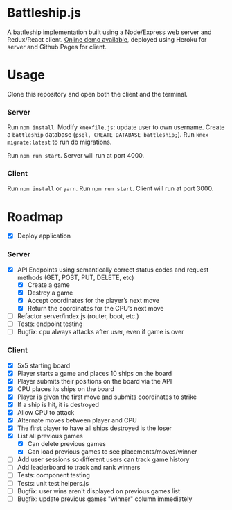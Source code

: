 # Battleship.js
A battleship implementation built using a Node/Express web server and Redux/React client. [Online demo available](http://cek.io/battleship/index.html), deployed using Heroku for server and Github Pages for client.

# Usage

Clone this repository and open both the client and the terminal.

### Server

Run `npm install`. Modify `knexfile.js`: update user to own username. Create a `battleship` database (`psql, CREATE DATABASE battleship;`). Run `knex migrate:latest` to run db migrations.

Run `npm run start`. Server will run at port 4000.

### Client

Run `npm install` or `yarn`. Run `npm run start`. Client will run at port 3000.

# Roadmap

- [x] Deploy application

### Server
- [x] API Endpoints using semantically correct status codes and request methods (GET, POST, PUT, DELETE, etc)
    - [x] Create a game
    - [x] Destroy a game
    - [x] Accept coordinates for the player’s next move
    - [x] Return the coordinates for the CPU’s next move
- [ ] Refactor server/index.js (router, boot, etc.)
- [ ] Tests: endpoint testing
- [ ] Bugfix: cpu always attacks after user, even if game is over

### Client
- [x] 5x5 starting board
- [x] Player starts a game and places 10 ships on the board
- [x] Player submits their positions on the board via the API
- [x] CPU places its ships on the board
- [x] Player is given the first move and submits coordinates to strike
- [x] If a ship is hit, it is destroyed
- [x] Allow CPU to attack
- [x] Alternate moves between player and CPU
- [x] The first player to have all ships destroyed is the loser
- [x] List all previous games
    - [x] Can delete previous games
    - [x] Can load previous games to see placements/moves/winner
- [ ] Add user sessions so different users can track game history
- [ ] Add leaderboard to track and rank winners
- [ ] Tests: component testing
- [ ] Tests: unit test helpers.js
- [ ] Bugfix: user wins aren't displayed on previous games list
- [ ] Bugfix: update previous games "winner" column immediately
